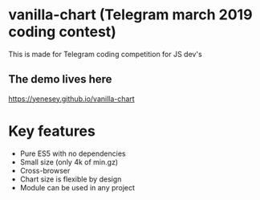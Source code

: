 # vanilla-chart (Telegram march 2019 coding contest)

This is made for Telegram coding competition for JS dev's

## The demo lives here

https://yenesey.github.io/vanilla-chart

    
# Key features

* Pure ES5 with no dependencies
* Small size (only 4k of min.gz)
* Cross-browser
* Chart size is flexible by design
* Module can be used in any project

